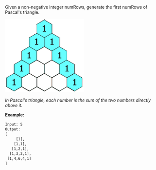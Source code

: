 Given a non-negative integer numRows, generate the first numRows of Pascal's triangle.

![](https://raw.githubusercontent.com/superchen14/leetcode/master/problems/images/pascal_triangle.gif)

*In Pascal's triangle, each number is the sum of the two numbers directly above it.*

**Example:**

```
Input: 5
Output:
[
     [1],
    [1,1],
   [1,2,1],
  [1,3,3,1],
 [1,4,6,4,1]
]
```